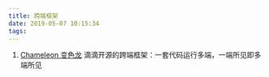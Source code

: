 ```yaml
---
title: 跨端框架
date: 2019-05-07 10:15:34
tags:
---
```


1. [Chameleon 变色龙](https://cml.js.org/#/)
    滴滴开源的跨端框架：一套代码运行多端，一端所见即多端所见

